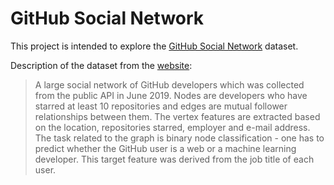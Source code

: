 # GitHub Social Network

This project is intended to explore the [GitHub Social Network](https://snap.stanford.edu/data/github-social.html) dataset. 

Description of the dataset from the [website](https://snap.stanford.edu/data/github-social.html):

> A large social network of GitHub developers which was collected from the public API in June 2019. Nodes are developers who have starred at least 10 repositories and edges are mutual follower relationships between them. The vertex features are extracted based on the location, repositories starred, employer and e-mail address. The task related to the graph is binary node classification - one has to predict whether the GitHub user is a web or a machine learning developer. This target feature was derived from the job title of each user.